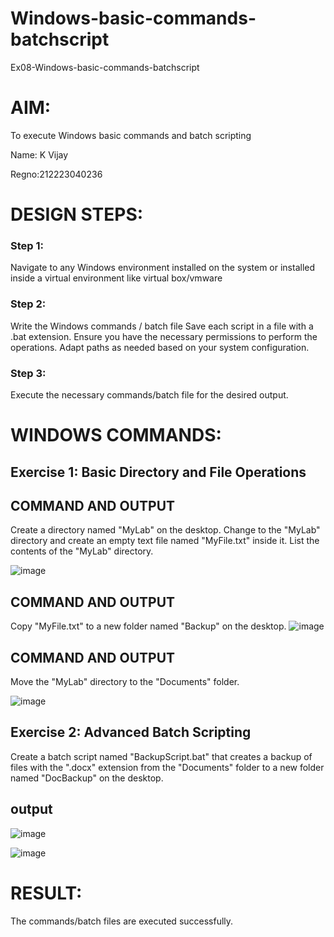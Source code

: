 # Windows-basic-commands-batchscript
Ex08-Windows-basic-commands-batchscript

# AIM:
To execute Windows basic commands and batch scripting

Name: K Vijay

Regno:212223040236
# DESIGN STEPS:

### Step 1:

Navigate to any Windows environment installed on the system or installed inside a virtual environment like virtual box/vmware 

### Step 2:

Write the Windows commands / batch file
Save each script in a file with a .bat extension.
Ensure you have the necessary permissions to perform the operations.
Adapt paths as needed based on your system configuration.
### Step 3:

Execute the necessary commands/batch file for the desired output. 
# WINDOWS COMMANDS:
## Exercise 1: Basic Directory and File Operations

## COMMAND AND OUTPUT
Create a directory named "MyLab" on the desktop.
Change to the "MyLab" directory and create an empty text file named "MyFile.txt" inside it.
List the contents of the "MyLab" directory.

![image](https://github.com/vijaygowdu/Windows-basic-commands-batchscript/assets/146819826/bc21d979-909e-4435-b577-d592939631ad)

## COMMAND AND OUTPUT

Copy "MyFile.txt" to a new folder named "Backup" on the desktop.
![image](https://github.com/vijaygowdu/Windows-basic-commands-batchscript/assets/146819826/4a980c87-22fb-4d0f-8f29-69f773826bab)

## COMMAND AND OUTPUT
Move the "MyLab" directory to the "Documents" folder.

![image](https://github.com/vijaygowdu/Windows-basic-commands-batchscript/assets/146819826/320683bc-8217-4f55-ac1f-eeae7f26e9a3)

## Exercise 2: Advanced Batch Scripting
Create a batch script named "BackupScript.bat" that creates a backup of files with the ".docx" extension from the "Documents" folder to a new folder named "DocBackup" on the desktop.
## output
![image](https://github.com/vijaygowdu/Windows-basic-commands-batchscript/assets/146819826/bda0e0cc-148c-4b34-ac1a-17ed3905cc57)

![image](https://github.com/vijaygowdu/Windows-basic-commands-batchscript/assets/146819826/f9a16b1f-58d3-4666-8dbb-b8573a232a11)

# RESULT:
The commands/batch files are executed successfully.

